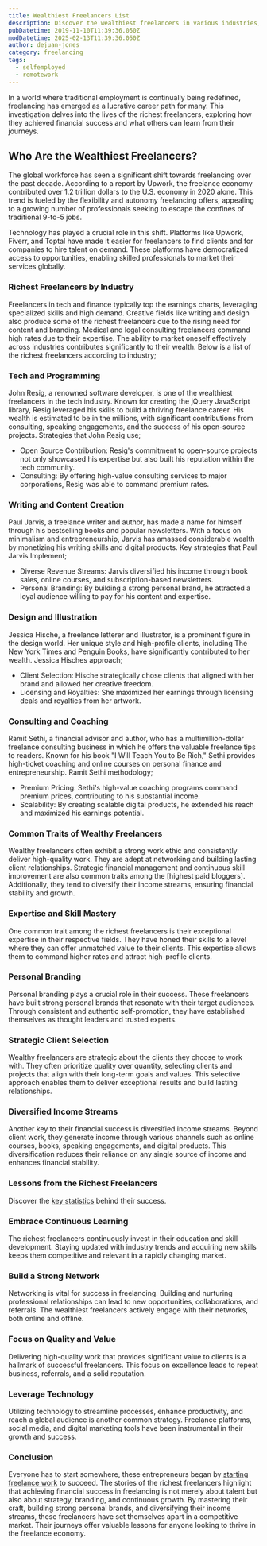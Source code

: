 ```yaml
---
title: Wealthiest Freelancers List
description: Discover the wealthiest freelancers in various industries, analyzing their success stories and key strategies.
pubDatetime: 2019-11-10T11:39:36.050Z
modDatetime: 2025-02-13T11:39:36.050Z
author: dejuan-jones
category: freelancing
tags:
  - selfemployed
  - remotework
---
```


In a world where traditional employment is continually being redefined, freelancing has emerged as a lucrative career path for many. This investigation delves into the lives of the richest freelancers, exploring how they achieved financial success and what others can learn from their journeys.

## Who Are the Wealthiest Freelancers?

The global workforce has seen a significant shift towards freelancing over the past decade. According to a report by Upwork, the freelance economy contributed over 1.2 trillion dollars to the U.S. economy in 2020 alone. This trend is fueled by the flexibility and autonomy freelancing offers, appealing to a growing number of professionals seeking to escape the confines of traditional 9-to-5 jobs.

Technology has played a crucial role in this shift. Platforms like Upwork, Fiverr, and Toptal have made it easier for freelancers to find clients and for companies to hire talent on demand. These platforms have democratized access to opportunities, enabling skilled professionals to market their services globally.

### Richest Freelancers by Industry

Freelancers in tech and finance typically top the earnings charts, leveraging specialized skills and high demand. Creative fields like writing and design also produce some of the richest freelancers due to the rising need for content and branding. Medical and legal consulting freelancers command high rates due to their expertise. The ability to market oneself effectively across industries contributes significantly to their wealth. Below is a list of the richest freelancers according to industry;

### Tech and Programming

John Resig, a renowned software developer, is one of the wealthiest freelancers in the tech industry. Known for creating the jQuery JavaScript library, Resig leveraged his skills to build a thriving freelance career. His wealth is estimated to be in the millions, with significant contributions from consulting, speaking engagements, and the success of his open-source projects. Strategies that John Resig use;

- Open Source Contribution: Resig's commitment to open-source projects not only showcased his expertise but also built his reputation within the tech community.
- Consulting: By offering high-value consulting services to major corporations, Resig was able to command premium rates.

### Writing and Content Creation

Paul Jarvis, a freelance writer and author, has made a name for himself through his bestselling books and popular newsletters. With a focus on minimalism and entrepreneurship, Jarvis has amassed considerable wealth by monetizing his writing skills and digital products. Key strategies that Paul Jarvis Implement;

- Diverse Revenue Streams: Jarvis diversified his income through book sales, online courses, and subscription-based newsletters.
- Personal Branding: By building a strong personal brand, he attracted a loyal audience willing to pay for his content and expertise.

### Design and Illustration

Jessica Hische, a freelance letterer and illustrator, is a prominent figure in the design world. Her unique style and high-profile clients, including The New York Times and Penguin Books, have significantly contributed to her wealth. Jessica Hisches approach;

- Client Selection: Hische strategically chose clients that aligned with her brand and allowed her creative freedom.
- Licensing and Royalties: She maximized her earnings through licensing deals and royalties from her artwork.

### Consulting and Coaching

Ramit Sethi, a financial advisor and author, who has a multimillion-dollar freelance consulting business in which he offers the valuable freelance tips to readers. Known for his book "I Will Teach You to Be Rich," Sethi provides high-ticket coaching and online courses on personal finance and entrepreneurship. Ramit Sethi methodology;

- Premium Pricing: Sethi's high-value coaching programs command premium prices, contributing to his substantial income.
- Scalability: By creating scalable digital products, he extended his reach and maximized his earnings potential.

### Common Traits of Wealthy Freelancers

Wealthy freelancers often exhibit a strong work ethic and consistently deliver high-quality work. They are adept at networking and building lasting client relationships. Strategic financial management and continuous skill improvement are also common traits among the [highest paid bloggers]. Additionally, they tend to diversify their income streams, ensuring financial stability and growth.

### Expertise and Skill Mastery

One common trait among the richest freelancers is their exceptional expertise in their respective fields. They have honed their skills to a level where they can offer unmatched value to their clients. This expertise allows them to command higher rates and attract high-profile clients.

### Personal Branding

Personal branding plays a crucial role in their success. These freelancers have built strong personal brands that resonate with their target audiences. Through consistent and authentic self-promotion, they have established themselves as thought leaders and trusted experts.

### Strategic Client Selection

Wealthy freelancers are strategic about the clients they choose to work with. They often prioritize quality over quantity, selecting clients and projects that align with their long-term goals and values. This selective approach enables them to deliver exceptional results and build lasting relationships.

### Diversified Income Streams

Another key to their financial success is diversified income streams. Beyond client work, they generate income through various channels such as online courses, books, speaking engagements, and digital products. This diversification reduces their reliance on any single source of income and enhances financial stability.

### Lessons from the Richest Freelancers

Discover the [key statistics](/blog/statistics-freelancers-should-know) behind their success.

### Embrace Continuous Learning

The richest freelancers continuously invest in their education and skill development. Staying updated with industry trends and acquiring new skills keeps them competitive and relevant in a rapidly changing market.

### Build a Strong Network

Networking is vital for success in freelancing. Building and nurturing professional relationships can lead to new opportunities, collaborations, and referrals. The wealthiest freelancers actively engage with their networks, both online and offline.

### Focus on Quality and Value

Delivering high-quality work that provides significant value to clients is a hallmark of successful freelancers. This focus on excellence leads to repeat business, referrals, and a solid reputation.

### Leverage Technology

Utilizing technology to streamline processes, enhance productivity, and reach a global audience is another common strategy. Freelance platforms, social media, and digital marketing tools have been instrumental in their growth and success.

### Conclusion

Everyone has to start somewhere, these entrepreneurs began by [starting freelance work](/blog/how-to-start-freelancing) to succeed. The stories of the richest freelancers highlight that achieving financial success in freelancing is not merely about talent but also about strategy, branding, and continuous growth. By mastering their craft, building strong personal brands, and diversifying their income streams, these freelancers have set themselves apart in a competitive market. Their journeys offer valuable lessons for anyone looking to thrive in the freelance economy.
